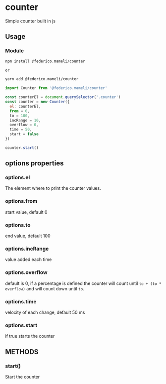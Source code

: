 # counter
Simple counter built in js

## Usage

### Module
  ```bash
  npm install @federico.mameli/counter

  or 

  yarn add @federico.mameli/counter
  ```

  ```js
  import Counter from '@federico.mameli/counter'

  const counterEl = document.querySelector('.counter')
  const counter = new Counter({
    el: counterEl,
    from = 0,
    to = 100,
    incRange = 10,
    overflow = 0,
    time = 50,
    start = false
  })

  counter.start()
  ```

  ## options properties
  ### options.el <HtmlElement>
  The element where to print the counter values.
  ### options.from <Number>
  start value, default 0

  ### options.to <Number>
  end value, default 100

  ### options.incRange<Number>
  value added each time

  ### options.overflow <Float>
  default is 0, if a percentage is defined the counter will count until `to + (to * overflow)` and will count down until `to`. 

  ### options.time <Number>
  velocity of each change, default 50 ms

  ### options.start <Boolean>
  if true starts the counter

  ## METHODS
  ### start()
  Start the counter
